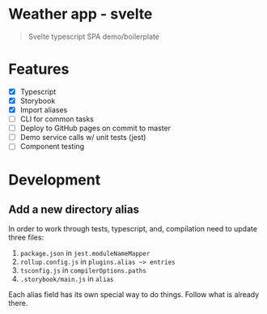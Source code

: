# Weather app - svelte

> Svelte typescript SPA demo/boilerplate

# Features

- [x] Typescript
- [x] Storybook
- [x] Import aliases
- [ ] CLI for common tasks
- [ ] Deploy to GitHub pages on commit to master
- [ ] Demo service calls w/ unit tests (jest)
- [ ] Component testing

# Development

## Add a new directory alias

In order to work through tests, typescript, and, compilation need to update three files:

1. `package.json` in `jest.moduleNameMapper`
2. `rollup.config.js` in `plugins.alias ~> entries`
3. `tsconfig.js` in `compilerOptions.paths`
4. `.storybook/main.js` in `alias`

Each alias field has its own special way to do things. Follow what is already there.
